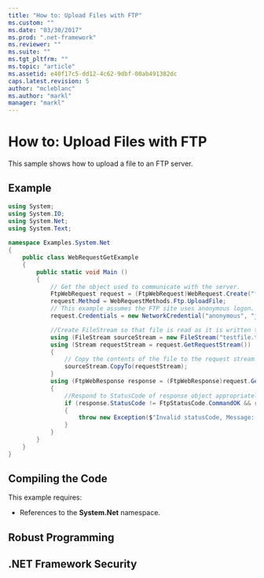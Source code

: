 ```yaml
---
title: "How to: Upload Files with FTP"
ms.custom: ""
ms.date: "03/30/2017"
ms.prod: ".net-framework"
ms.reviewer: ""
ms.suite: ""
ms.tgt_pltfrm: ""
ms.topic: "article"
ms.assetid: e40f17c5-dd12-4c62-9dbf-00ab491382dc
caps.latest.revision: 5
author: "mcleblanc"
ms.author: "markl"
manager: "markl"
---
```

# How to: Upload Files with FTP
This sample shows how to upload a file to an FTP server.  
  
## Example  
  
```csharp  
using System;  
using System.IO;  
using System.Net;  
using System.Text;  
  
namespace Examples.System.Net  
{  
    public class WebRequestGetExample  
    {  
        public static void Main ()  
        {  
            // Get the object used to communicate with the server.  
            FtpWebRequest request = (FtpWebRequest)WebRequest.Create("ftp://www.contoso.com/test.htm");
            request.Method = WebRequestMethods.Ftp.UploadFile;
            // This example assumes the FTP site uses anonymous logon.  
            request.Credentials = new NetworkCredential("anonymous", "janeDoe@contoso.com");

            //Create FileStream so that file is read as it is written to request stream
            using (FileStream sourceStream = new FileStream("testfile.txt", FileMode.Open))
            using (Stream requestStream = request.GetRequestStream())
            {
                // Copy the contents of the file to the request stream.  
                sourceStream.CopyTo(requestStream);
            }
            using (FtpWebResponse response = (FtpWebResponse)request.GetResponse())
            {
                //Respond to StatusCode of response object appropriately
                if (response.StatusCode != FtpStatusCode.CommandOK && response.StatusCode != FtpStatusCode.ClosingData)
                {
                    throw new Exception($"Invalid statusCode, Message: {response.BannerMessage},Status code:{response.StatusCode}");
                }
            }
        }  
    }  
}  
```  
  
## Compiling the Code  
 This example requires:  
  
-   References to the **System.Net** namespace.  
  
## Robust Programming  
  
## .NET Framework Security
